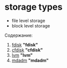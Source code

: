 # storage types

- file level storage
- block level storage


Содержание:

1. [fdisk](fdisk/fdisk.md) **"fdisk"**
2. [cfdisk](cfdisk/fdisk.md) **"cfdisk"**
3. [lvm](lvm/lvm.md) **"lvm"**
4. [mdadm](mdadm/mdadm.md) **"mdadm"**
